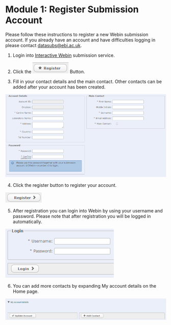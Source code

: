 # Module 1: Register Submission Account

Please follow these instructions to register a new Webin submission account. 
If you already have an account and have difficulties logging in please contact datasubs@ebi.ac.uk.

1. Login into [Interactive Webin](https://www.ebi.ac.uk/ena/submit/sra/#home) submission service.

2. Click the ![Register](images/webin_register_01.png) Button.

3. Fill in your contact details and the main contact. Other contacts can be added after your account has been created.

![Register Submission Account](images/webin_register_02.png)

4. Click the register button to register your account.

![Register Submission Account](images/webin_register_03.png)

5. After registration you can login into Webin by using your username and password. Please note that after 
registration you will be logged in automatically.

![Register Submission Account](images/webin_register_04.png)

6. You can add more contacts by expanding My account details on the Home page.

![Register Submission Account](images/webin_register_05.png)
